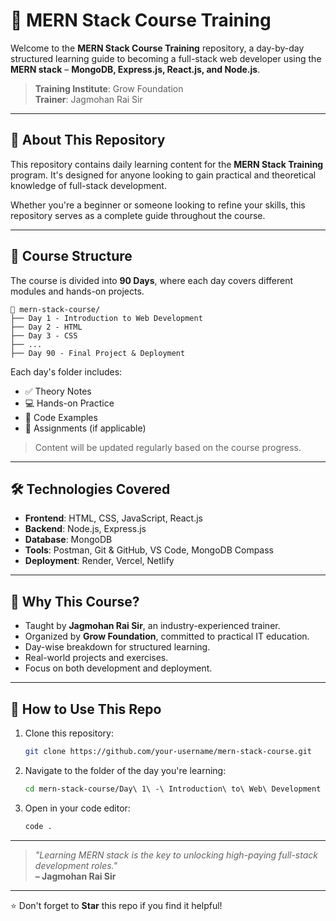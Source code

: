 
# 🚀 MERN Stack Course Training

Welcome to the **MERN Stack Course Training** repository, a day-by-day structured learning guide to becoming a full-stack web developer using the **MERN stack** – **MongoDB, Express.js, React.js, and Node.js**.

> **Training Institute**: Grow Foundation  
> **Trainer**: Jagmohan Rai Sir

---

## 📘 About This Repository

This repository contains daily learning content for the **MERN Stack Training** program. It's designed for anyone looking to gain practical and theoretical knowledge of full-stack development.

Whether you're a beginner or someone looking to refine your skills, this repository serves as a complete guide throughout the course.

---

## 📅 Course Structure

The course is divided into **90 Days**, where each day covers different modules and hands-on projects.

```
📂 mern-stack-course/
├── Day 1 - Introduction to Web Development
├── Day 2 - HTML
├── Day 3 - CSS
├── ...
├── Day 90 - Final Project & Deployment
```

Each day's folder includes:
- ✅ Theory Notes  
- 💻 Hands-on Practice  
- 📁 Code Examples  
- 📝 Assignments (if applicable)

> Content will be updated regularly based on the course progress.

---

## 🛠️ Technologies Covered

- **Frontend**: HTML, CSS, JavaScript, React.js
- **Backend**: Node.js, Express.js
- **Database**: MongoDB
- **Tools**: Postman, Git & GitHub, VS Code, MongoDB Compass
- **Deployment**: Render, Vercel, Netlify

---

## 🌟 Why This Course?

- Taught by **Jagmohan Rai Sir**, an industry-experienced trainer.
- Organized by **Grow Foundation**, committed to practical IT education.
- Day-wise breakdown for structured learning.
- Real-world projects and exercises.
- Focus on both development and deployment.

---

## 📂 How to Use This Repo

1. Clone this repository:
   ```bash
   git clone https://github.com/your-username/mern-stack-course.git
   ```
2. Navigate to the folder of the day you're learning:
   ```bash
   cd mern-stack-course/Day\ 1\ -\ Introduction\ to\ Web\ Development
   ```
3. Open in your code editor:
   ```bash
   code .
   ```

---

> _"Learning MERN stack is the key to unlocking high-paying full-stack development roles."_  
> **– Jagmohan Rai Sir**

---

⭐ Don't forget to **Star** this repo if you find it helpful!

